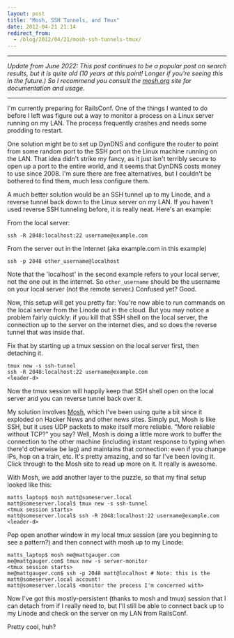 ```yaml
---
layout: post
title: "Mosh, SSH Tunnels, and Tmux"
date: 2012-04-21 21:14
redirect_from:
  - /blog/2012/04/21/mosh-ssh-tunnels-tmux/
---
```


---
*Update from June 2022: This post continues to be a popular post on search results, but it is quite old (10 years at this point! Longer if you're seeing this in the future.) So I recommend you consult the [mosh.org](https://mosh.org/) site for documentation and usage.*

---


I'm currently preparing for RailsConf. One of the things I wanted to do before I left was figure out a way to monitor a process on a Linux server running on my LAN. The process frequently crashes and needs some prodding to restart.

One solution might be to set up DynDNS and configure the router to point from some random port to the SSH port on the Linux machine running on the LAN. That idea didn't strike my fancy, as it just isn't terribly secure to open up a port to the entire world, and it seems that DynDNS costs money to use since 2008. I'm sure there are free alternatives, but I couldn't be bothered to find them, much less configure them.

A much better solution would be an SSH tunnel up to my Linode, and a reverse tunnel back down to the Linux server on my LAN. If you haven't used reverse SSH tunneling before, it is really neat. Here's an example:

From the local server:

    ssh -R 2048:localhost:22 username@example.com


From the server out in the Internet (aka example.com in this example)

    ssh -p 2048 other_username@localhost

Note that the 'localhost' in the second example refers to your local server, not the one out in the internet. So `other_username` should be the username on your local server (not the remote server.) Confused yet? Good.

Now, this setup will get you pretty far: You're now able to run commands on the local server from the Linode out in the cloud. But you may notice a problem fairly quickly: if you kill that SSH shell on the local server, the connection up to the server on the internet dies, and so does the reverse tunnel that was inside that.

Fix that by starting up a tmux session on the local server first, then detaching it.

    tmux new -s ssh-tunnel
    ssh -R 2048:localhost:22 username@example.com
    <leader-d>

Now the tmux session will happily keep that SSH shell open on the local server and you can reverse tunnel back over it.

My solution involves [Mosh](http://mosh.mit.edu), which I've been using quite a bit since it exploded on Hacker News and other news sites. Simply put, Mosh is like SSH, but it uses UDP packets to make itself more reliable. "More reliable without TCP?" you say? Well, Mosh is doing a little more work to buffer the connection to the other machine (including instant response to typing when there'd otherwise be lag) and maintains that connection: even if you change IPs, hop on a train, etc. It's pretty amazing, and so far I've been loving it. Click through to the Mosh site to read up more on it. It really is awesome.

With Mosh, we add another layer to the puzzle, so that my final setup looked like this:

    matts_laptop$ mosh matt@someserver.local
    matt@someserver.local$ tmux new -s ssh-tunnel
    <tmux session starts>
    matt@someserver.local$ ssh -R 2048:localhost:22 username@example.com
    <leader-d>

Pop open another window in my local tmux session (are you beginning to see a pattern?) and then connect with mosh up to my Linode:

    matts_laptop$ mosh me@mattgauger.com
    me@mattgauger.com$ tmux new -s server-monitor
    <tmux session starts>
    me@mattgauger.com$ ssh -p 2048 matt@localhost # Note: this is the matt@someserver.local account!
    matt@someserver.local$ <monitor the process I'm concerned with>

Now I've got this mostly-persistent (thanks to mosh and tmux) session that I can detach from if I really need to, but I'll still be able to connect back up to my Linode and check on the server on my LAN from RailsConf.

Pretty cool, huh?

